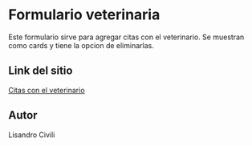 # Formulario veterinaria

Este formulario sirve para agregar citas con el veterinario. Se muestran como cards y tiene la opcion de eliminarlas.

## Link del sitio

[Citas con el veterinario](https://formulario-veterinaria-rc.netlify.app/)

## Autor

Lisandro Civili
